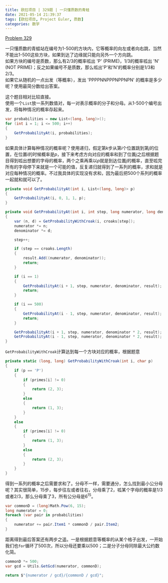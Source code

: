 ```yaml
---
title: 欧拉项目 | 329题 | 一只懂质数的青蛙
date: 2021-05-14 21:39:37
tags: [欧拉项目, Project Euler, 质数]
categories: 数学
---
```

[Problem 329](https://projecteuler.net/problem=329)

一只懂质数的青蛙站在编号为1-500的方块内，它等概率的向左或者向右跳，当然不能出1-500这些方块，如果到达了边缘就只能向另外一个方向跳。  
如果方块的编号是质数，那么有2/3的概率呱出 'P' (PRIME)，1/3的概率呱出 'N' (NOT PRIME)；反之如果编号不是质数，那么呱出'P'和'N'的概率分别是1/3和2/3。  
如果它从随机的一点出发（等概率），发出 'PPPPNNPPPNPPNPN' 的概率是多少呢？使用最简分数给出答案。

<!-- more -->

这个题目相对比较直接。  
使用一个`List`放一系列数值对，每一对表示概率的分子和分母。从1-500个编号出发，将每种情况的概率存起来。
``` csharp
var probabilities = new List<(long, long)>();
for (int i = 1; i <= 500; i++)
{
    GetProbabilityAt(i, probabilities);
}
```
如果具体计算每种情况的概率呢？使用递归，假定第$k$步从第$i$个位置跳到第$j$的位置，在位置$i$的时候概率是$p$，接下来考虑方向对应的概率和到了位置$j$之后根据题目得到呱出想要的字母的概率，两个之乘再乘以$p$就是到达位置$j$的概率，直至呱完所有的字母停下来就是一个可能的值，反复递归就得到了一系列的概率，求和就是对应每种情况的概率。不过我具体的实现没有求和，因为最后把500个系列的概率一起就和就可以了。
``` csharp
private void GetProbabilityAt(int i, List<(long, long)> p)
{
    GetProbabilityAt(i, 0, 1, 1, p);
}

private void GetProbabilityAt(int i, int step, long numerator, long denominator, List<(long, long)> result)
{
    var (n, d) = GetProbabilityWithCroak(i, croaks[step]);
    numerator *= n;
    denominator *= d;

    step++;

    if (step == croaks.Length)
    {
        result.Add((numerator, denominator));
        return;
    }

    if (i == 1)
    {
        GetProbabilityAt(i + 1, step, numerator, denominator, result);
        return;
    }

    if (i == 500)
    {
        GetProbabilityAt(i - 1, step, numerator, denominator, result);
        return;
    }

    GetProbabilityAt(i + 1, step, numerator, denominator * 2, result);
    GetProbabilityAt(i - 1, step, numerator, denominator * 2, result);
}
```
`GetProbabilityWithCroak`计算达到每一个方块对应的概率，根据题意
```csharp
private static (long, long) GetProbabilityWithCroak(int i, char p)
{
    if (p == 'P')
    {
        if (primes[i] != 0)
        {
            return (2, 3);
        }
        else
        {
            return (1, 3);
        }
    }
    else
    {
        if (primes[i] != 0)
        {
            return (1, 3);
        }
        else
        {
            return (2, 3);
        }
    }
}
```
得到一系列的概率之后需要求和了。分母不一样，需要通分，怎么找到最小公分母呢？其实很简单，15步，每步往左或者往右，分母乘了2，呱某个字母的概率是1/3或者2/3，那么分母乘了3，所有公分母是$6^{15}$。
``` csharp
var commonD = (long)Math.Pow(6, 15);
long numerator = 0;
foreach (var pair in probabilities)
{
    numerator += pair.Item1 * commonD / pair.Item2;
}
```
距离得到最后答案还有两步之遥。一是根据题意等概率的从某个格子出发，一开始我们也`for`循环了500次，所以分母还要乘以500；二是分子分母同除最大公约数化简。
``` csharp
commonD *= 500;
var gcd = Utils.GetGcd(numerator, commonD);

return $"{numerator / gcd}/{commonD / gcd}";
```
